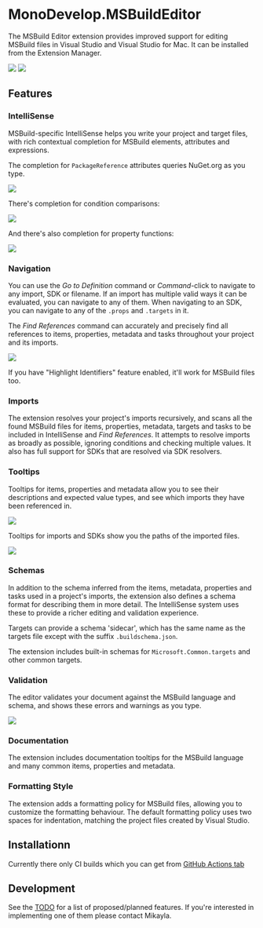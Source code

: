 # MonoDevelop.MSBuildEditor

The MSBuild Editor extension provides improved support for editing MSBuild files in Visual Studio and Visual Studio for Mac.
It can be installed from the Extension Manager.

[![](https://github.com/mhutch/MonoDevelop.MSBuildEditor/workflows/Visual%20Studio/badge.svg)](https://github.com/mhutch/MonoDevelop.MSBuildEditor/actions?query=workflow%3A%22Visual+Studio%22)
[![](https://github.com/mhutch/MonoDevelop.MSBuildEditor/workflows/Visual%20Studio%20for%20Mac/badge.svg)](https://github.com/mhutch/MonoDevelop.MSBuildEditor/actions?query=workflow%3A%22Visual+Studio+for+Mac%22)

## Features

### IntelliSense

MSBuild-specific IntelliSense helps you write your project and target files, with rich contextual completion for MSBuild elements, attributes and expressions.

The completion for `PackageReference` attributes queries NuGet.org as you type.

![](images/completion.gif)

There's completion for condition comparisons:

![](images/condition-completion.png)

And there's also completion for property functions:

![](images/property-function-completion.png)

### Navigation

You can use the *Go to Definition* command or *Command*-click to navigate to any import, SDK or filename. If an import has multiple valid ways it can be evaluated, you can navigate to any of them. When navigating to an SDK, you can navigate to any of the `.props` and `.targets` in it.

The *Find References* command can accurately and precisely find all references to items, properties, metadata and tasks throughout your project and its imports.

![](images/find-references.png)

If you have "Highlight Identifiers" feature enabled, it'll work for MSBuild files too.

### Imports

The extension resolves your project's imports recursively, and scans all the found MSBuild files for items, properties, metadata, targets and tasks to be included in IntelliSense and *Find References*. It attempts to resolve imports as broadly as possible, ignoring conditions and checking multiple values. It also has full support for SDKs that are resolved via SDK resolvers.

### Tooltips

Tooltips for items, properties and metadata allow you to see their descriptions and expected value types, and see which imports they have been referenced in.

![](images/tooltip.png)

Tooltips for imports and SDKs show you the paths of the imported files.

![](images/import-tooltip.png)

### Schemas

In addition to the schema inferred from the items, metadata, properties and tasks used in a project's imports, the extension also defines a schema format for describing them in more detail. The IntelliSense system uses these to provide a richer editing and validation experience.

Targets can provide a schema 'sidecar', which has the same name as the targets file except with the suffix `.buildschema.json`.

The extension includes built-in schemas for `Microsoft.Common.targets` and other common targets.

### Validation

The editor validates your document against the MSBuild language and schema, and shows these errors and warnings as you type.

![](images/validation.png)

### Documentation

The extension includes documentation tooltips for the MSBuild language and many common items, properties and metadata.

### Formatting Style

The extension adds a formatting policy for MSBuild files, allowing you to customize the formatting behaviour. The default formatting policy uses two spaces for indentation, matching the project files created by Visual Studio.

## Installationn

Currently there only CI builds which you can get from [GitHub Actions tab](https://github.com/mhutch/MonoDevelop.MSBuildEditor/actions)

## Development

See the [TODO](TODO.md) for a list of proposed/planned features. If you're interested in implementing one of them please contact Mikayla.
